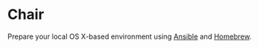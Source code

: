 # Chair

Prepare your local OS X-based environment using [Ansible](http://www.ansible.com/home) and [Homebrew](http://brew.sh/).
